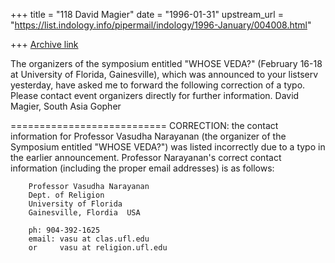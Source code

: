 +++
title = "118 David Magier"
date = "1996-01-31"
upstream_url = "https://list.indology.info/pipermail/indology/1996-January/004008.html"

+++
[Archive link](https://list.indology.info/pipermail/indology/1996-January/004008.html)

The organizers of the symposium entitled "WHOSE VEDA?" (February 16-18
at University of Florida, Gainesville), which was announced to your
listserv yesterday, have asked me to forward the following correction
of a typo. Please contact event organizers directly for further
information.  David Magier, South Asia Gopher

===========================
CORRECTION: the contact information for Professor Vasudha Narayanan
(the organizer of the Symposium entitled "WHOSE VEDA?") was listed
incorrectly due to a typo in the earlier announcement. Professor
Narayanan's correct contact information (including the proper email
addresses) is as follows:

        Professor Vasudha Narayanan
        Dept. of Religion
        University of Florida
        Gainesville, Flordia  USA

        ph: 904-392-1625
        email: vasu at clas.ufl.edu
        or     vasu at religion.ufl.edu





